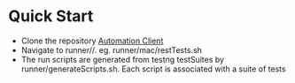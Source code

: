 # Quick Start

* Clone the repository [Automation Client](https://github.com/ematean/AutomationClient)
* Navigate to runner//. eg. runner/mac/restTests.sh
* The run scripts are generated from testng testSuites by runner/generateScripts.sh. Each script is associated with a suite of tests

